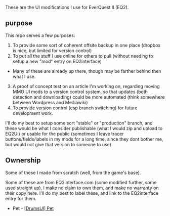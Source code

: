 These are the UI modifications I use for EverQuest II (EQ2).

## purpose
This repo serves a few purposes:

1. To provide some sort of coherent offsite backup in one place (dropbox is nice, but limited for version control)
2. To put all the stuff I use online for others to pull (without needing to setup a new "mod" entry on EQ2interface)
  * Many of these are already up there, though may be farther behind then what I use.
3. A proof of concept test on an article I'm working on, regarding moving MMO UI mods to a version control system, so that updates (both detection and downloading) could be more automated (think somewhere between Wordpress and Mediawiki)
4. To provide version control (esp branch switching) for future development work.
	
I'll do my best to setup some sort "stable" or "production" branch, and these would be what I consider publishable (what I would zip and upload to EQ2UI) or usable for the public (sometimes I leave tracer buttons/fields/labels in my mods for a long time, since they dont bother me, but would not give that version to someone to use)

## Ownership
Some of these I made from scratch (well, from the game's base).

Some of these are from EQ2interface.com (some modified further, some used straight up), I make no claim to own them, and make no warranty on their copy here. I'll do my best to label these, and link to the EQ2interface entry for them.


* Pet - [[DrumsUI] Pet](http://www.eq2interface.com/downloads/info4812-DrumsUIPet.html)
